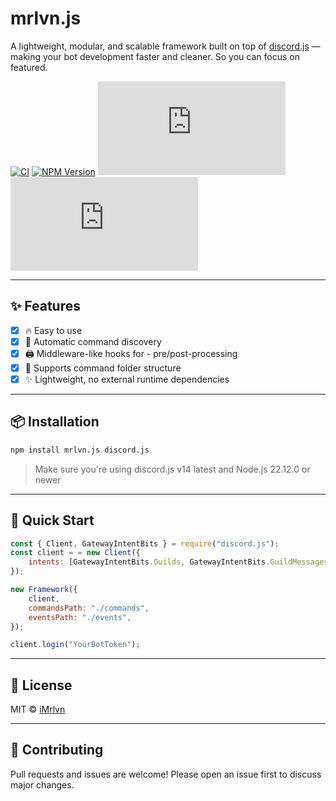 # mrlvn.js
A lightweight, modular, and scalable framework built on top of [discord.js](https://discord.js.org) — making your bot development faster and cleaner. So you can focus on featured.

[![CI](https://github.com/iMrlv/mrlvn.js/actions/workflows/ci.yml/badge.svg)](https://github.com/iMrlvn/mrlvn.js/actions)
[![NPM Version](https://img.shields.io/npm/v/mrlvn.js.svg)](https://www.npmjs.com/package/mrlvn.js)
[![License](https://img.shields.io/npm/l/mrlvn.js)](LICENSE)
[![Node Version](https://img.shields.io/node/v/mrlvn.js)](https://nodejs.org)

---

## ✨ Features

- [x] 🔥 Easy to use
- [x] 🔎 Automatic command discovery
- [x] 🖨️ Middleware-like hooks for - pre/post-processing
- [x] 📁 Supports command folder structure
- [x] ✨ Lightweight, no external runtime dependencies

---

## 📦 Installation

```bash
npm install mrlvn.js discord.js
```
> Make sure you're using discord.js v14 latest and Node.js 22.12.0 or newer

---

## 🚀 Quick Start
```js
const { Client, GatewayIntentBits } = require("discord.js");
const client = = new Client({
    intents: [GatewayIntentBits.Guilds, GatewayIntentBits.GuildMessages],
});

new Framework({
    client,
    commandsPath: "./commands",
    eventsPath: "./events",
});

client.login("YourBotToken");
```

---

## 📄 License

MIT © [iMrlvn](./LICENSE)

---

## 🤝 Contributing

Pull requests and issues are welcome!
Please open an issue first to discuss major changes.